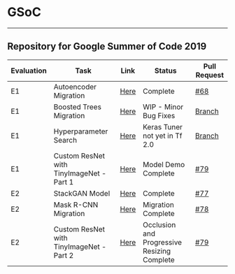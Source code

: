 # GSoC
---
Repository for Google Summer of Code 2019
---------------------------------------------
|Evaluation|Task|Link|Status|Pull Request|
|---|---|---|---|---|
|E1|Autoencoder Migration |[Here](https://github.com/Vishal-V/GSoC/tree/master/autoencoder)| Complete |[ #68](https://github.com/tensorflow/examples/pull/68)
|E1|Boosted Trees Migration|[Here](https://github.com/Vishal-V/GSoC/tree/master/boosted_trees)|  WIP - Minor Bug Fixes |[Branch](https://github.com/Vishal-V/examples-1/tree/boosted-tree-migration)|
|E1|Hyperparameter Search|[Here](https://github.com/Vishal-V/GSoC/blob/master/keras_tuner/hyperparamter_search.ipynb)| Keras Tuner not yet in Tf 2.0 |[Branch](https://github.com/Vishal-V/examples-1/tree/hyperparam-optimization)|
|E1|Custom ResNet with TinyImageNet - Part 1 |[Here](https://github.com/Vishal-V/GSoC/blob/master/tiny_imagenet_custom_resnet/tiny_imagenet_custom_resnet.ipynb)|Model Demo Complete |[ #79](https://github.com/tensorflow/examples/pull/79)|
|E2|StackGAN Model|[Here](https://github.com/Vishal-V/GSoC/tree/master/stack_gan)| Complete |[ #77](https://github.com/tensorflow/examples/pull/77)
|E2|Mask R-CNN Migration|[Here](https://github.com/Vishal-V/GSoC/tree/master/mask_rcnn)|Migration Complete|[ #78](https://github.com/tensorflow/examples/pull/78)|
|E2|Custom ResNet with TinyImageNet - Part 2 |[Here](https://github.com/Vishal-V/GSoC/blob/master/tiny_imagenet_custom_resnet/tiny_imagenet_custom_resnet.ipynb)|Occlusion and Progressive Resizing Complete|[ #79](https://github.com/tensorflow/examples/pull/79)|
#